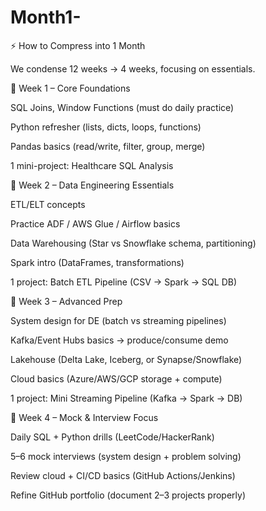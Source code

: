# Month1-
⚡ How to Compress into 1 Month

We condense 12 weeks → 4 weeks, focusing on essentials.

📅 Week 1 – Core Foundations

SQL Joins, Window Functions (must do daily practice)

Python refresher (lists, dicts, loops, functions)

Pandas basics (read/write, filter, group, merge)

1 mini-project: Healthcare SQL Analysis

📅 Week 2 – Data Engineering Essentials

ETL/ELT concepts

Practice ADF / AWS Glue / Airflow basics

Data Warehousing (Star vs Snowflake schema, partitioning)

Spark intro (DataFrames, transformations)

1 project: Batch ETL Pipeline (CSV → Spark → SQL DB)

📅 Week 3 – Advanced Prep

System design for DE (batch vs streaming pipelines)

Kafka/Event Hubs basics → produce/consume demo

Lakehouse (Delta Lake, Iceberg, or Synapse/Snowflake)

Cloud basics (Azure/AWS/GCP storage + compute)

1 project: Mini Streaming Pipeline (Kafka → Spark → DB)

📅 Week 4 – Mock & Interview Focus

Daily SQL + Python drills (LeetCode/HackerRank)

5–6 mock interviews (system design + problem solving)

Review cloud + CI/CD basics (GitHub Actions/Jenkins)

Refine GitHub portfolio (document 2–3 projects properly)
